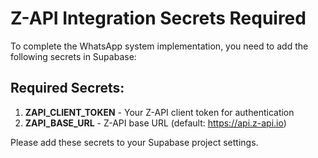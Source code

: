 # Z-API Integration Secrets Required

To complete the WhatsApp system implementation, you need to add the following secrets in Supabase:

## Required Secrets:

1. **ZAPI_CLIENT_TOKEN** - Your Z-API client token for authentication
2. **ZAPI_BASE_URL** - Z-API base URL (default: https://api.z-api.io)

Please add these secrets to your Supabase project settings.
